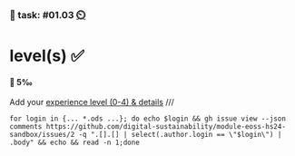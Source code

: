 ### 💪 task: #01.03 [⏲️](https://youtu.be/h1uaTOmvZbA)

# level(s) ✅

#### 🏅 5‰

Add your [experience level (0-4) & details](https://github.com/digital-sustainability/module-eoss-hs24-sandbox/issues/2)
///
```
for login in {... *.ods ...}; do echo $login && gh issue view --json comments https://github.com/digital-sustainability/module-eoss-hs24-sandbox/issues/2 -q ".[].[] | select(.author.login == \"$login\") | .body" && echo && read -n 1;done
```